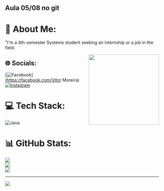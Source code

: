 ## Aula 05/08 no git
# 💫 About Me:
"I'm a 4th-semester Systems student seeking an internship or a job in the field.

<img align= 'right' src="https://media2.giphy.com/media/v1.Y2lkPTc5MGI3NjExYmN0a2d0ZjZwdHQ5MnQxNG91ZGhwaXk0bTF5YW41eHpvdGMyZGZidSZlcD12MV9pbnRlcm5hbF9naWZfYnlfaWQmY3Q9cw/50EDybcf4H0q0HO9Wz/giphy.gif"
width="230">
## 🌐 Socials:
[![Facebook](https://img.shields.io/badge/Facebook-%231877F2.svg?logo=Facebook&logoColor=white)](https://facebook.com/Vitor Moreira) [![Instagram](https://img.shields.io/badge/Instagram-%23E4405F.svg?logo=Instagram&logoColor=white)](https://instagram.com/@vitor__sorvete) 

# 💻 Tech Stack:
![Java](https://img.shields.io/badge/java-%23ED8B00.svg?style=flat&logo=openjdk&logoColor=white)
# 📊 GitHub Stats:
![](https://github-readme-stats.vercel.app/api?username=VitorSorvete&theme=buefy&hide_border=false&include_all_commits=false&count_private=false)<br/>
![](https://github-readme-streak-stats.herokuapp.com/?user=VitorSorvete&theme=buefy&hide_border=false)<br/>
![](https://github-readme-stats.vercel.app/api/top-langs/?username=VitorSorvete&theme=buefy&hide_border=false&include_all_commits=false&count_private=false&layout=compact)

---
[![](https://visitcount.itsvg.in/api?id=VitorSorvete&icon=0&color=0)](https://visitcount.itsvg.in)
